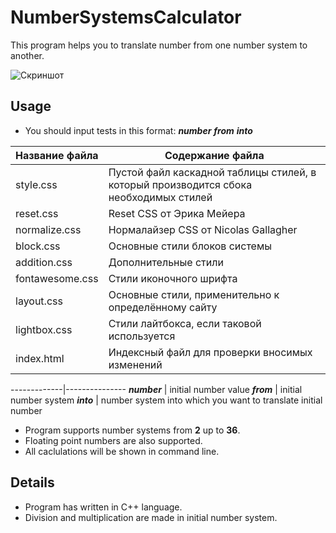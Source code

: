 # NumberSystemsCalculator
This program helps you to translate number from one number system to another.

![Скриншот](https://downloader.disk.yandex.ru/preview/e4cd837c4068907da0dea87bb27aa2dfdf697b0ad021b9cd3343e8c955185115/5d022e7c/q2JDWbeSWvKHxYBCgJ7CRoNqYMQGvchBwTQ5exLYRTmNKwWR9uxiupvuNQkEr8R9uwY_vaiB3Axt7luccSfH6A%3D%3D?uid=0&filename=2018-10-02_222642.png&disposition=inline&hash=&limit=0&content_type=image%2Fpng&tknv=v2&size=2048x2048)

## Usage
* You should input tests in this format: ***number*** ***from*** ***into***

Название файла  | Содержание файла
----------------|----------------------
style.css       | Пустой файл каскадной таблицы стилей, в который производится сбока необходимых стилей
reset.css       | Reset CSS от Эрика Мейера
normalize.css   | Нормалайзер CSS от Nicolas Gallagher
block.css       | Основные стили блоков системы
addition.css    | Дополнительные стили
fontawesome.css | Стили иконочного шрифта
layout.css      | Основные стили, применительно к определённому сайту
lightbox.css    | Стили лайтбокса, если таковой используется
index.html      | Индексный файл для проверки вносимых изменений

-------------|---------------
***number*** | initial number value
***from***   | initial number system
***into***   | number system into which you want to translate initial number

* Program supports number systems from **2** up to **36**.
* Floating point numbers are also supported.
* All caclulations will be shown in command line.

## Details
* Program has written in C++ language.
* Division and multiplication are made in initial number system.
